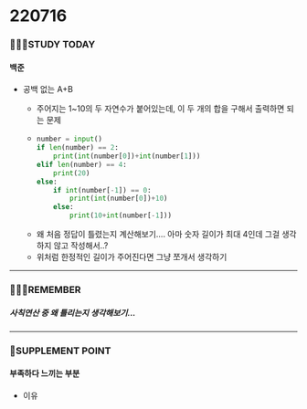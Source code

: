 # 220716

### 👨🏼‍🏫STUDY TODAY

#### 백준

- 공백 없는 A+B
  
  - 주어지는 1~10의 두 자연수가 붙어있는데, 이 두 개의 합을 구해서 출력하면 되는 문제
  - ```python
    number = input()
    if len(number) == 2:
        print(int(number[0])+int(number[1]))
    elif len(number) == 4:
        print(20)
    else:
        if int(number[-1]) == 0:
            print(int(number[0])+10)
        else:
            print(10+int(number[-1]))
    ```
  - 왜 처음 정답이 틀렸는지 계산해보기.... 아마 숫자 길이가 최대 4인데 그걸 생각하지 않고 작성해서..?
  - 위처럼 한정적인 길이가 주어진다면 그냥 쪼개서 생각하기

---

### 💆🏼‍♂️REMEMBER

##### 사칙연산 중 왜 틀리는지 생각해보기...

---

### 💫SUPPLEMENT POINT

#### 부족하다 느끼는 부분

- 이유
